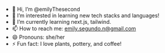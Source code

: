 - 👋 Hi, I’m @emilyThesecond
- 👀 I’m interested in learning new tech stacks and languages!
- 🌱 I’m currently learning next.js, tailwind.
- 📫 How to reach me: emily.segundo.n@gmail.com
- 😄 Pronouns: she/her
- ⚡ Fun fact: I love plants, pottery, and coffee!
<!---
emilyThesecond/emilyThesecond is a ✨ special ✨ repository because its `README.md` (this file) appears on your GitHub profile.
You can click the Preview link to take a look at your changes.
--->
